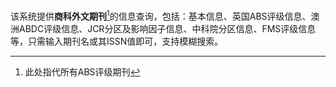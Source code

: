 该系统提供**商科外文期刊**[^1]的信息查询，包括：基本信息、英国ABS评级信息、澳洲ABDC评级信息、JCR分区及影响因子信息、中科院分区信息、FMS评级信息等，只需输入期刊名或其ISSN值即可，支持模糊搜索。
[^1]: 此处指代所有ABS评级期刊
